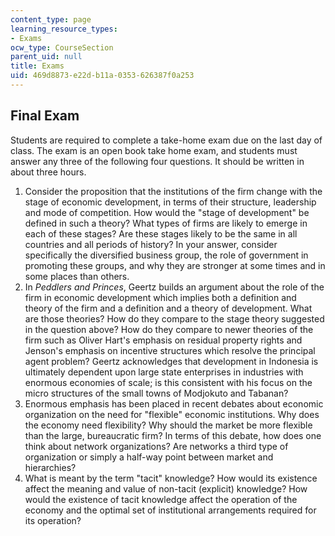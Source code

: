 ```yaml
---
content_type: page
learning_resource_types:
- Exams
ocw_type: CourseSection
parent_uid: null
title: Exams
uid: 469d8873-e22d-b11a-0353-626387f0a253
---
```


Final Exam
----------

Students are required to complete a take-home exam due on the last day of class. The exam is an open book take home exam, and students must answer any three of the following four questions. It should be written in about three hours.

1.  Consider the proposition that the institutions of the firm change with the stage of economic development, in terms of their structure, leadership and mode of competition. How would the "stage of development" be defined in such a theory? What types of firms are likely to emerge in each of these stages? Are these stages likely to be the same in all countries and all periods of history? In your answer, consider specifically the diversified business group, the role of government in promoting these groups, and why they are stronger at some times and in some places than others.
2.  In _Peddlers and Princes_, Geertz builds an argument about the role of the firm in economic development which implies both a definition and theory of the firm and a definition and a theory of development. What are those theories? How do they compare to the stage theory suggested in the question above? How do they compare to newer theories of the firm such as Oliver Hart's emphasis on residual property rights and Jenson's emphasis on incentive structures which resolve the principal agent problem? Geertz acknowledges that development in Indonesia is ultimately dependent upon large state enterprises in industries with enormous economies of scale; is this consistent with his focus on the micro structures of the small towns of Modjokuto and Tabanan?
3.  Enormous emphasis has been placed in recent debates about economic organization on the need for "flexible" economic institutions. Why does the economy need flexibility? Why should the market be more flexible than the large, bureaucratic firm? In terms of this debate, how does one think about network organizations? Are networks a third type of organization or simply a half-way point between market and hierarchies?
4.  What is meant by the term "tacit" knowledge? How would its existence affect the meaning and value of non-tacit (explicit) knowledge? How would the existence of tacit knowledge affect the operation of the economy and the optimal set of institutional arrangements required for its operation?